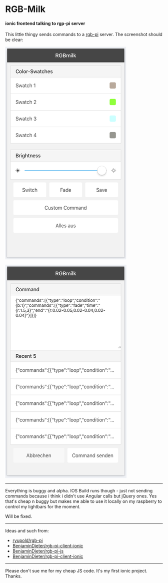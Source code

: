 # RGB-Milk
#### ionic frontend talking to rgp-pi server

This little thingy sends commands to a [rgb-pi](https://github.com/ryupold/rgb-pi) server. The screenshot should be clear:

![RGB-Milk Screenshot](screen1.png?raw=true "RGB-Milk Screenshot")

![RGB-Milk Screenshot](screen2.png?raw=true "RGB-Milk Screenshot")

---

Everything is buggy and alpha. IOS Build runs though - just not sending commands because i
think i didn't use Angular calls but jQuery ones. Yes that's cheap n buggy but makes me
able to use it locally on my raspberry to control my lightbars for the moment.

Will be fixed.

---

Ideas and such from:

* [ryupold/rgb-pi](https://github.com/ryupold/rgb-pi)
* [BenjaminDieter/rgb-pi-client-ionic](https://github.com/BenjaminDieter/rgb-pi-client-ionic)
* [BenjaminDieter/rgb-pi-js](https://github.com/BenjaminDieter/rgb-pi-js)
* [BenjaminDieter/rgb-pi-client-ionic](https://github.com/BenjaminDieter/rgb-pi-client-ionic)

---

Please don't sue me for my cheap JS code. It's my first ionic project. Thanks.